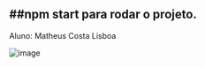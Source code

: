 ##npm start para rodar o projeto.
----------------------------------
Aluno: Matheus Costa Lisboa

![image](https://github.com/user-attachments/assets/9986fc40-3f1c-4879-b321-06c0b133c0a3)
